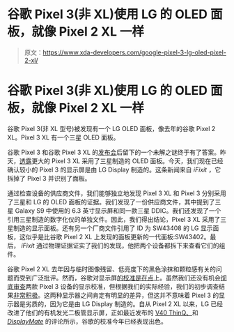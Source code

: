 # 谷歌 Pixel 3(非 XL)使用 LG 的 OLED 面板，就像 Pixel 2 XL 一样

> 原文：<https://www.xda-developers.com/google-pixel-3-lg-oled-pixel-2-xl/>

# 谷歌 Pixel 3(非 XL)使用 LG 的 OLED 面板，就像 Pixel 2 XL 一样

谷歌 Pixel 3(非 XL 型号)被发现有一个 LG OLED 面板，像去年的谷歌 Pixel 2 XL。Pixel 3 XL 有一个三星 OLED 面板。

谷歌 Pixel 3 和谷歌 Pixel 3 XL 的[发布会](https://www.xda-developers.com/google-pixel-3-google-pixel-3-xl-specs-features-pricing-availability/)后留下的一个未解之谜终于有了答案。昨天，[透露](https://www.xda-developers.com/google-pixel-3-xl-oled-display/)更大的 Pixel 3 XL 采用了三星制造的 OLED 面板。今天，我们现在已经确认较小的 Pixel 3 的显示屏是由 LG Display 制造的。这条新闻来自 *iFixit* ，它拆掉了 Pixel 3 并识别了面板。

通过检查设备的供应商文件，我们能够独立地发现 Pixel 3 XL 和 Pixel 3 分别采用了三星和 LG 的 OLED 面板的证据。我们发现了一份供应商文件，其中提到了三星 Galaxy S9 中使用的 6.3 英寸显示屏和同一款三星 DDIC。我们还发现了一个引用三星制造的数字化仪的单独文件。因此，我们得出结论，Pixel 3 XL 采用了三星制造的显示面板。还有另一个厂商文件引用了 ID 为 SW43408 的 LG 显示面板，这似乎是比谷歌 Pixel 2 XL 上发现的面板更新的一代面板:SW43402。最后， *iFixit* 通过物理证据证实了我们的发现，他把两个设备都拆下来查看它们的组件。

谷歌 Pixel 2 XL 去年因与临时图像残留、低亮度下的黑色涂抹和颗粒感有关的问题而受到广泛批评。然而，谷歌对显示屏[的校准是在点](https://www.xda-developers.com/pixel-2-xl-xda-display-analysis/)上。虽然我们还没有机会[彻底审查](https://www.xda-developers.com/google-pixel-3-xl-camera-software-design-pixel-stand/)两款 Pixel 3 设备的显示校准，但根据我们的实际经验，我们的初步调查结果[非常积极](https://www.xda-developers.com/google-pixel-3-xl-oled-display/)。这两种显示器之间肯定有明显的差异，但这并不意味着 Pixel 3 的显示器是劣质的，因为它是由 LG Display 制造的。自从 Pixel 2 XL 以来，LG 已经改进了他们的有机发光二极管显示屏，正如最近发布的 [V40 ThinQ、](https://www.xda-developers.com/lg-v40-thinq-lg-watch-w7-announced/)和 [*DisplayMate*](http://www.displaymate.com/Pixel_3XL_ShootOut_1g.htm) 的评论所示，谷歌的校准今年已经表现出色。
